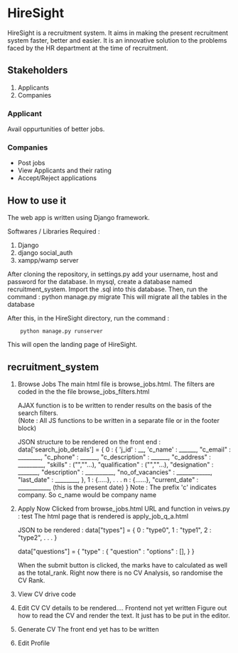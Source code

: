 # HireSight
HireSight is a recruitment system. It aims in making the present recruitment system faster, better and easier.
It is an innovative solution to the problems faced by the HR department at the time of recruitment.

## Stakeholders
1. Applicants
2. Companies

### Applicant
Avail oppurtunities of better jobs.

### Companies
 - Post jobs
 - View Applicants and their rating
 - Accept/Reject applications

## How to use it
The web app is written using Django framework.

Softwares / Libraries Required : 
1. Django
2. django social_auth
3. xampp/wamp server

After cloning the repository, in settings.py add your username, host and password for the database.
In mysql, create a database named recruitment_system. Import the .sql into this database.
Then, run the command : python manage.py migrate
This will migrate all the tables in the database

After this, in the HireSight directory, run the command : 

        python manage.py runserver

This will open the landing page of HireSight.

## recruitment_system

1. Browse Jobs
    The main html file is browse_jobs.html.
    The filters are coded in the the file browse_jobs_filters.html
    
    AJAX function is to be written to render results on the basis of the search filters.    
    (Note : All JS functions to be written in a separate file or in the footer block)

    JSON structure to be rendered on the front end :
    data['search_job_details'] = {
        0 : {
            'j_id' : __,
            'c_name' : ______,
            "c_email" : ________,
            "c_phone" : ______,
            "c_description" : ______,
            "c_address" : _________,
            "skills" : ("",""...),
            "qualification" : ("",""...),
            "designation" : _______,
            "description" : __________,
            "no_of_vacancies" : ____________,
            "last_date" : ________,
        },
        1 : {.....},
        .
        .
        .
        n : {......},
        "current_date" : ___________, (this is the present date)
    }
    Note : The prefix 'c' indicates company. So c_name would be company name

2. Apply Now
    Clicked from browse_jobs.html
    URL and function in veiws.py : test
    The html page that is rendered is apply_job_q_a.html

    JSON to be rendered : 
    data["types"] = {
        0 : "type0",
        1 : "type1",
        2 : "type2",
        .
        .
        .
    }

    data["questions"] = {
        "type" : {
            "question" : 
            "options" : [],
        }
    }

    When the submit button is clicked, the marks have to calculated as well as the total_rank.
    Right now there is no CV Analysis, so randomise the CV Rank.    

3. View CV
    drive code

4. Edit CV
    CV details to be rendered.... Frontend not yet written
    Figure out how to read the CV and render the text.
    It just has to be put in the editor.

5. Generate CV
    The front end yet has to be written

6. Edit Profile
